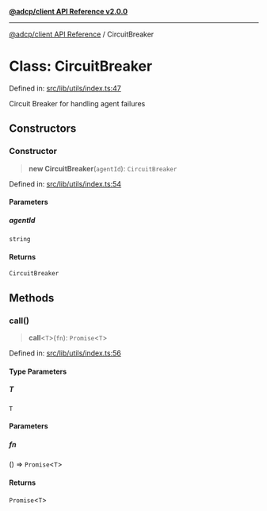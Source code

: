 [**@adcp/client API Reference v2.0.0**](../README.md)

***

[@adcp/client API Reference](../README.md) / CircuitBreaker

# Class: CircuitBreaker

Defined in: [src/lib/utils/index.ts:47](https://github.com/adcontextprotocol/adcp-client/blob/add23254eadaef025ae9fbe49b40948f459b98ff/src/lib/utils/index.ts#L47)

Circuit Breaker for handling agent failures

## Constructors

### Constructor

> **new CircuitBreaker**(`agentId`): `CircuitBreaker`

Defined in: [src/lib/utils/index.ts:54](https://github.com/adcontextprotocol/adcp-client/blob/add23254eadaef025ae9fbe49b40948f459b98ff/src/lib/utils/index.ts#L54)

#### Parameters

##### agentId

`string`

#### Returns

`CircuitBreaker`

## Methods

### call()

> **call**\<`T`\>(`fn`): `Promise`\<`T`\>

Defined in: [src/lib/utils/index.ts:56](https://github.com/adcontextprotocol/adcp-client/blob/add23254eadaef025ae9fbe49b40948f459b98ff/src/lib/utils/index.ts#L56)

#### Type Parameters

##### T

`T`

#### Parameters

##### fn

() => `Promise`\<`T`\>

#### Returns

`Promise`\<`T`\>
